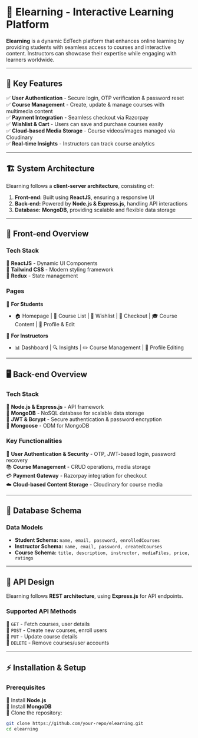 # 🚀 Elearning - Interactive Learning Platform

**Elearning** is a dynamic EdTech platform that enhances online learning by providing students with seamless access to courses and interactive content. Instructors can showcase their expertise while engaging with learners worldwide.

---

## 📌 Key Features
✅ **User Authentication** - Secure login, OTP verification & password reset  
✅ **Course Management** - Create, update & manage courses with multimedia content  
✅ **Payment Integration** - Seamless checkout via Razorpay  
✅ **Wishlist & Cart** - Users can save and purchase courses easily  
✅ **Cloud-based Media Storage** - Course videos/images managed via Cloudinary  
✅ **Real-time Insights** - Instructors can track course analytics  

---

## 🏗️ System Architecture
Elearning follows a **client-server architecture**, consisting of:
1. **Front-end:** Built using **ReactJS**, ensuring a responsive UI
2. **Back-end:** Powered by **Node.js & Express.js**, handling API interactions
3. **Database:** **MongoDB**, providing scalable and flexible data storage

---

## 🎨 Front-end Overview
### **Tech Stack**
🔹 **ReactJS** - Dynamic UI Components  
🔹 **Tailwind CSS** - Modern styling framework  
🔹 **Redux** - State management  

### **Pages**
📌 **For Students**  
- 🏠 Homepage | 📜 Course List | 💖 Wishlist | 🛒 Checkout | 🎓 Course Content | 👤 Profile & Edit  

📌 **For Instructors**  
- 📊 Dashboard | 🔍 Insights | ✏️ Course Management | 👤 Profile Editing  

---

## 🖥️ Back-end Overview
### **Tech Stack**
🔹 **Node.js & Express.js** - API framework  
🔹 **MongoDB** - NoSQL database for scalable data storage  
🔹 **JWT & Bcrypt** - Secure authentication & password encryption  
🔹 **Mongoose** - ODM for MongoDB  

### **Key Functionalities**
🔑 **User Authentication & Security** - OTP, JWT-based login, password recovery  
📚 **Course Management** - CRUD operations, media storage  
💳 **Payment Gateway** - Razorpay integration for checkout  
☁️ **Cloud-based Content Storage** - Cloudinary for course media  

---

## 📂 Database Schema
### **Data Models**
- **Student Schema:** `name, email, password, enrolledCourses`
- **Instructor Schema:** `name, email, password, createdCourses`
- **Course Schema:** `title, description, instructor, mediaFiles, price, ratings`

---

## 📡 API Design
Elearning follows **REST architecture**, using **Express.js** for API endpoints.

### **Supported API Methods**
🔹 `GET` - Fetch courses, user details  
🔹 `POST` - Create new courses, enroll users  
🔹 `PUT` - Update course details  
🔹 `DELETE` - Remove courses/user accounts  

---

## ⚡ Installation & Setup
### **Prerequisites**
🔹 Install **Node.js**  
🔹 Install **MongoDB**  
🔹 Clone the repository:
```sh
git clone https://github.com/your-repo/elearning.git
cd elearning

